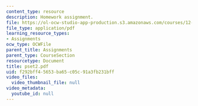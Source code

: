 ```yaml
---
content_type: resource
description: Homework assignment.
file: https://ol-ocw-studio-app-production.s3.amazonaws.com/courses/12-800-fluid-dynamics-of-the-atmosphere-and-ocean-fall-2004/f292bff45653ba65c05c91a3fb231bff_pset2.pdf
file_type: application/pdf
learning_resource_types:
- Assignments
ocw_type: OCWFile
parent_title: Assignments
parent_type: CourseSection
resourcetype: Document
title: pset2.pdf
uid: f292bff4-5653-ba65-c05c-91a3fb231bff
video_files:
  video_thumbnail_file: null
video_metadata:
  youtube_id: null
---
```

